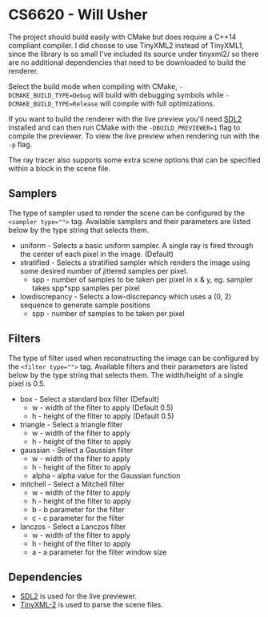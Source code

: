 CS6620 - Will Usher
=
The project should build easily with CMake but does require a C++14 compliant compiler.
I did choose to use TinyXML2 instead of TinyXML1, since the library is so small I've included its source under tinyxml2/
so there are no additional dependencies that need to be downloaded to build the renderer.

Select the build mode when compiling with CMake, `-DCMAKE_BUILD_TYPE=Debug` will build with debugging symbols
while `-DCMAKE_BUILD_TYPE=Release` will compile with full optimizations.

If you want to build the renderer with the live preview you'll need [SDL2](http://libsdl.org/) installed and
can then run CMake with the `-DBUILD_PREVIEWER=1` flag to compile the previewer. To view the live preview
when rendering run with the `-p` flag.

The ray tracer also supports some extra scene options that can be specified within a <config> block in the scene file.

Samplers
-
The type of sampler used to render the scene can be configured by the `<sampler type="">` tag. Available samplers and their
parameters are listed below by the type string that selects them.

- uniform - Selects a basic uniform sampler. A single ray is fired through the center of each pixel in the image. (Default)
- stratified - Selects a stratified sampler which renders the image using some desired number of jittered samples per pixel.
	- spp - number of samples to be taken per pixel in x & y, eg. sampler takes spp\*spp samples per pixel
- lowdiscrepancy - Selects a low-discrepancy which uses a (0, 2) sequence to generate sample positions
	- spp - number of samples to be taken per pixel

Filters
-
The type of filter used when reconstructing the image can be configured by the `<filter type="">` tag. Available filters
and their parameters are listed below by the type string that selects them. The width/height of a single pixel is 0.5.

- box - Select a standard box filter (Default)
	- w - width of the filter to apply (Default 0.5)
	- h - height of the filter to apply (Default 0.5)
- triangle - Select a triangle filter
	- w - width of the filter to apply
	- h - height of the filter to apply
- gaussian - Select a Gaussian filter
	- w - width of the filter to apply
	- h - height of the filter to apply
	- alpha - alpha value for the Gaussian function
- mitchell - Select a Mitchell filter
	- w - width of the filter to apply
	- h - height of the filter to apply
	- b - b parameter for the filter
	- c - c parameter for the filter
- lanczos - Select a Lanczos filter
	- w - width of the filter to apply
	- h - height of the filter to apply
	- a - a parameter for the filter window size

Dependencies
-
- [SDL2](http://libsdl.org/) is used for the live previewer.
- [TinyXML-2](https://github.com/leethomason/tinyxml2) is used to parse the scene files.

